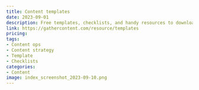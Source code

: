 ```yaml
---
title: Content templates
date: 2023-09-01
description: Free templates, checklists, and handy resources to download to help teams collaborate, implement their content strategy and level-up their content operations.
link: https://gathercontent.com/resource/templates
pricing: 
tags: 
- Content ops
- Content strategy
- Template
- Checklists
categories: 
- Content
image: index_screenshot_2023-09-10.png
---
```

